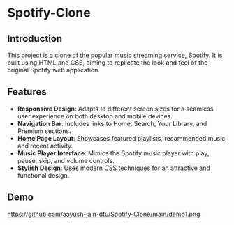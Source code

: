 # Spotify-Clone
## Introduction
This project is a clone of the popular music streaming service, Spotify. It is built using HTML and CSS, aiming to replicate the look and feel of the original Spotify web application.

## Features
- **Responsive Design**: Adapts to different screen sizes for a seamless user experience on both desktop and mobile devices.
- **Navigation Bar**: Includes links to Home, Search, Your Library, and Premium sections.
- **Home Page Layout**: Showcases featured playlists, recommended music, and recent activity.
- **Music Player Interface**: Mimics the Spotify music player with play, pause, skip, and volume controls.
- **Stylish Design**: Uses modern CSS techniques for an attractive and functional design.

## Demo
https://github.com/aayush-jain-dtu/Spotify-Clone/main/demo1.png
